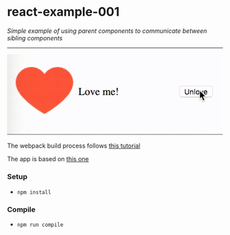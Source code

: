 # react-example-001
_Simple example of using parent components to communicate between sibling components_

---

![](source/images/demo.gif)

The webpack build process follows [this tutorial](https://www.andrewhfarmer.com/build-your-own-starter/#0-intro)

The app is based on [this one](http://react.tips/how-reactjs-components-communicate/)


### Setup
* `npm install`

### Compile
* `npm run compile`
